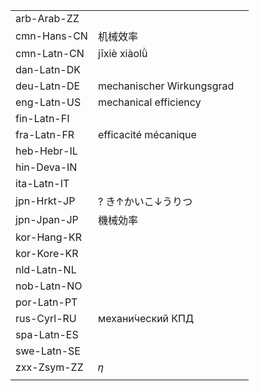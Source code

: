 | | | |
|-|-|-|
| arb-Arab-ZZ |  |  |
| cmn-Hans-CN | 机械效率 |  |
| cmn-Latn-CN | jīxiè xiàolǜ |  |
| dan-Latn-DK |  |  |
| deu-Latn-DE | mechanischer Wirkungsgrad |  |
| eng-Latn-US | mechanical efficiency |  |
| fin-Latn-FI |  |  |
| fra-Latn-FR | efficacité mécanique |  |
| heb-Hebr-IL |  |  |
| hin-Deva-IN |  |  |
| ita-Latn-IT |  |  |
| jpn-Hrkt-JP | ? き↑かいこ↓うりつ |  |
| jpn-Jpan-JP | 機械効率 |  |
| kor-Hang-KR |  |  |
| kor-Kore-KR |  |  |
| nld-Latn-NL |  |  |
| nob-Latn-NO |  |  |
| por-Latn-PT |  |  |
| rus-Cyrl-RU | механи́ческий КПД |  |
| spa-Latn-ES |  |  |
| swe-Latn-SE |  |  |
| zxx-Zsym-ZZ | 𝜂 |  |
|  |  |  |
